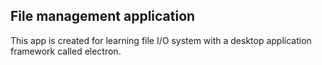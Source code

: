 ## File management application

This app is created for learning file I/O system with a desktop application framework called electron.